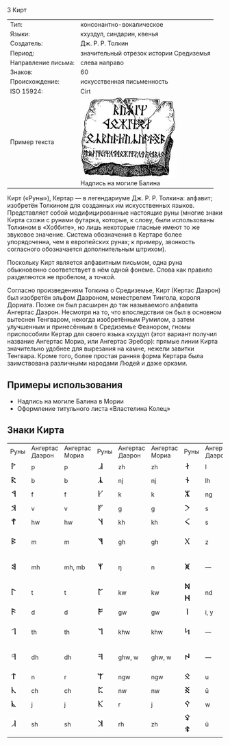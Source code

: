 3 Кирт

|                       |   |
|-----------------------|---|
|Тип:                   |консонантно-вокалическое																		|
|Языки:					|кхуздул, синдарин, квенья																		|
|Создатель:				|Дж. Р. Р. Толкин																							|
|Период:				|значительный отрезок истории Средиземья											|
|Направление письма:	|слева направо																								|
|Знаков:				|60																													|
|Происхождение:			|искусственная письменность																	|
|ISO 15924:				|Cirt																												|
|Пример текста			|![](__attach/225px-Balin.jpg)<br />Надпись на могиле Балина	|

Кирт («Руны»), Кертар — в легендариуме Дж. Р. Р. Толкина: алфавит; изобретён Толкином для созданных им искусственных языков. Представляет собой модифицированные настоящие руны (многие знаки Кирта схожи с рунами футарка, которые, к слову, были использованы Толкином в «Хоббите», но лишь некоторые гласные имеют то же звуковое значение. Система обозначения в Кертаре более упорядоченна, чем в европейских рунах; к примеру, звонкость согласного обозначается дополнительным штрихом).

Поскольку Кирт является алфавитным письмом, одна руна обыкновенно соответствует в нём одной фонеме. Слова как правило разделяются не пробелом, а точкой.

Согласно произведениям Толкина о Средиземье, Кирт (Кертас Даэрон) был изобретён эльфом Даэроном, менестрелем Тингола, короля Дориата. Позже он был расширен до так называемого алфавита Ангертас Даэрон. Несмотря на то, что впоследствии он был в основном вытеснен Тенгваром, некогда изобретённым Румилом, а затем улучшенным и принесённым в Средиземье Феанором, гномы приспособили Кертар для своего языка кхуздул (этот вариант получил название Ангертас Мориа, или Ангертас Эребор): прямые линии Кирта значительно удобнее для вырезания на камне, нежели завитки Тенгвара. Кроме того, более простая ранняя форма Кертара была заимствована различными народами Людей и даже орками.

## Примеры использования

* Надпись на могиле Балина в Мории
* Оформление титульного листа «Властелина Колец»

## Знаки Кирта

|       |                   |   |   |   |   |   |   |   |   |   |   |
|-------|-------------------|---|---|---|---|---|---|---|---|---|---|
|Руны   |Ангертас Даэрон    |Ангертас Мориа |Руны   |Ангертас Даэрон	|Ангертас Мориа	|Руны	|Ангертас Даэрон	|Ангертас Мориа	|Руны	|	Ангертас Даэрон	|Ангертас Мориа	|
|![](__attach/16px-Certh_1.svg.png) |p	|p		|![](__attach/16px-Certh_16.svg.png)	|zh		|zh		|![](__attach/16px-Certh_31.svg.png)	|l		|l	|![](__attach/16px-Certh_46.svg.png)	|e	|e	|
|![](__attach/16px-Certh_2.svg.png)	|b	|b		|![](__attach/16px-Certh_17.svg.png)	|nj		|nj		|![](__attach/16px-Certh_32.svg.png)	|lh	    |lh	|![](__attach/16px-Certh_47.svg.png)	|ē	|ē	|
|![](__attach/16px-Certh_3.svg.png)	|f	|f	    |![](__attach/16px-Certh_18.svg.png)	|k		|k		|![](__attach/16px-Certh_33.svg.png)	|ng	    |nd	|![](__attach/16px-Certh_48.svg.png)	|a	|a	|
|![](__attach/16px-Certh_4.svg.png)	|v	|v		|![](__attach/16px-Certh_19.svg.png)	|g		|g		|![](__attach/16px-Certh_34.svg.png)	|s	    |h	|![](__attach/16px-Certh_49.svg.png)	|ā	|ā	|
|![](__attach/16px-Certh_5.svg.png)	|hw	|hw		|![](__attach/16px-Certh_20.svg.png)    |kh		|kh		|![](__attach/16px-Certh_35.svg.png)	|s	    |’	|![](__attach/16px-Certh_50.svg.png)	|o	|o	|
|![](__attach/16px-Certh_6.svg.png)	|m	|m		|![](__attach/16px-Certh_21.svg.png)	|gh		|gh		|![](__attach/16px-Certh_36.svg.png)	|z	    |ŋ	|![](__attach/16px-Certh_51.svg.png) ![](__attach/16px-Certh_51a.svg.png)	|ō	|ō	|
|![](__attach/16px-Certh_7.svg.png)	|mh	|mh, mb	|![](__attach/16px-Certh_22.svg.png)	|ŋ		|n		|![](__attach/16px-Certh_37.svg.png)	|—	    |ng	|![](__attach/16px-Certh_52.svg.png) ![](__attach/16px-Certh_52a.svg.png)	|ö	|ö	|
|![](__attach/16px-Certh_8.svg.png)	|t	|t		|![](__attach/16px-Certh_23.svg.png)	|kw		|kw		|![](__attach/16px-Certh_38.svg.png) ![](__attach/16px-Certh_38a.svg.png)	|nd	|nj	|![](__attach/16px-Certh_53.svg.png)	|—	|n	|
|![](__attach/16px-Certh_9.svg.png)	|d	|d		|![](__attach/16px-Certh_24.svg.png)	|gw		|gw		|![](__attach/16px-Certh_39.svg.png)	|i, y	|i	|![](__attach/16px-Certh_54.svg.png)	|h	|s	|
|![](__attach/16px-Certh_10.svg.png)	|th	|th	|![](__attach/16px-Certh_25.svg.png)	|khw	|khw	|![](__attach/16px-Certh_40.svg.png)	|—	    |y	|![](__attach/16px-Certh_55.svg.png) ![](__attach/16px-Certh_55a.svg.png)	|—	|—	|
|![](__attach/16px-Certh_11.svg.png)	|dh	|dh	|![](__attach/16px-Certh_26.svg.png)	|ghw, w	|ghw, w	|![](__attach/16px-Certh_41.svg.png)	|—	    |hy	|![](__attach/16px-Certh_56.svg.png) ![](__attach/16px-Certh_56a.svg.png)	|—	|—	|
|![](__attach/16px-Certh_12.svg.png)	|n	|r	|![](__attach/16px-Certh_27.svg.png)	|ngw	|ngw	|![](__attach/16px-Certh_42.svg.png)	|u	    |u	|![](__attach/16px-Certh_57.svg.png)	|—	|ps	|
|![](__attach/16px-Certh_13.svg.png)	|ch	|ch	|![](__attach/16px-Certh_28.svg.png)	|nw		|nw		|![](__attach/16px-Certh_43.svg.png)	|ū	    |ū	|![](__attach/16px-Certh_58.svg.png)	|—	|ts	|
|![](__attach/16px-Certh_14.svg.png)	|j	|j	|![](__attach/16px-Certh_29.svg.png)	|r		|j		|![](__attach/16px-Certh_44.svg.png)	|w	    |w	|![](__attach/16px-Certh_59.svg.png)	|+h	|+h	|
|![](__attach/16px-Certh_15.svg.png)	|sh	|sh	|![](__attach/16px-Certh_30.svg.png)	|rh		|zh		|![](__attach/16px-Certh_45.svg.png) ![](__attach/16px-Certh_45a.svg.png)	|ü	|ü	|![](__attach/16px-Certh_60.svg.png)	|&	|&	|
